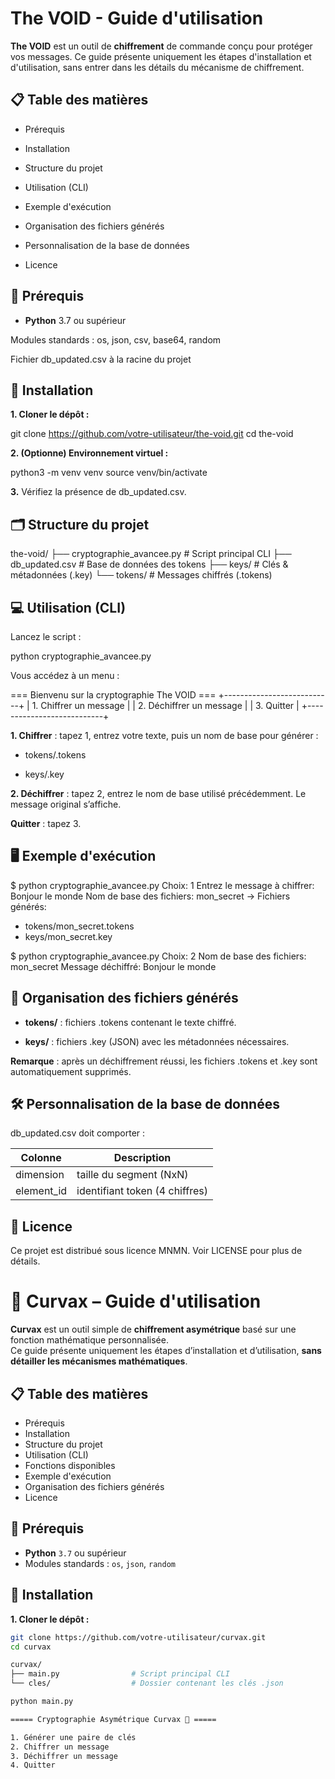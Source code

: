 # The VOID - Guide d'utilisation
**The VOID** est un outil de **chiffrement** de commande conçu pour protéger vos messages. Ce guide présente uniquement les étapes d'installation et d'utilisation, sans entrer dans les détails du mécanisme de chiffrement.

## 📋 Table des matières

- Prérequis

- Installation

- Structure du projet

- Utilisation (CLI)

- Exemple d'exécution

- Organisation des fichiers générés

- Personnalisation de la base de données

- Licence

## 🔧 Prérequis

- **Python** 3.7 ou supérieur

Modules standards : os, json, csv, base64, random

Fichier db_updated.csv à la racine du projet

## 🚀 Installation

**1. Cloner le dépôt :**

git clone https://github.com/votre-utilisateur/the-void.git
cd the-void

**2. (Optionne) Environnement virtuel :**

python3 -m venv venv
source venv/bin/activate

**3.** Vérifiez la présence de db_updated.csv.

## 🗂 Structure du projet
the-void/
├── cryptographie_avancee.py   # Script principal CLI
├── db_updated.csv            # Base de données des tokens
├── keys/                     # Clés & métadonnées (.key)
└── tokens/                   # Messages chiffrés (.tokens)

## 💻 Utilisation (CLI)

Lancez le script :

python cryptographie_avancee.py

Vous accédez à un menu :

=== Bienvenu sur la cryptographie The VOID ===
+---------------------------+
| 1. Chiffrer un message    |
| 2. Déchiffrer un message  |
| 3. Quitter                |
+---------------------------+


**1. Chiffrer** : tapez 1, entrez votre texte, puis un nom de base pour générer :

- tokens/<nom>.tokens

- keys/<nom>.key

**2. Déchiffrer** : tapez 2, entrez le nom de base utilisé précédemment. Le message original s’affiche.

**Quitter** : tapez 3.

## 🖥 Exemple d'exécution

$ python cryptographie_avancee.py
Choix: 1
Entrez le message à chiffrer: Bonjour le monde
Nom de base des fichiers: mon_secret
-> Fichiers générés:
   - tokens/mon_secret.tokens
   - keys/mon_secret.key

$ python cryptographie_avancee.py
Choix: 2
Nom de base des fichiers: mon_secret
Message déchiffré: Bonjour le monde


## 📂 Organisation des fichiers générés

- **tokens/** : fichiers .tokens contenant le texte chiffré.

- **keys/** : fichiers .key (JSON) avec les métadonnées nécessaires.

**Remarque** : après un déchiffrement réussi, les fichiers .tokens et .key sont automatiquement supprimés.

## 🛠 Personnalisation de la base de données

db_updated.csv doit comporter :

| Colonne     | Description |
| ---      | ---       |
| dimension | taille du segment (NxN) |
| element_id | identifiant token (4 chiffres) |


## 📜 Licence

Ce projet est distribué sous licence MNMN. Voir LICENSE pour plus de détails.


# 🧠 Curvax – Guide d'utilisation

**Curvax** est un outil simple de **chiffrement asymétrique** basé sur une fonction mathématique personnalisée.  
Ce guide présente uniquement les étapes d’installation et d’utilisation, **sans détailler les mécanismes mathématiques**.

## 📋 Table des matières

- Prérequis  
- Installation  
- Structure du projet  
- Utilisation (CLI)  
- Fonctions disponibles  
- Exemple d'exécution  
- Organisation des fichiers générés  
- Licence

## 🔧 Prérequis

- **Python** `3.7` ou supérieur  
- Modules standards : `os`, `json`, `random`

## 🚀 Installation

**1. Cloner le dépôt :**

```bash
git clone https://github.com/votre-utilisateur/curvax.git
cd curvax

curvax/
├── main.py                # Script principal CLI
└── cles/                  # Dossier contenant les clés .json

python main.py

===== Cryptographie Asymétrique Curvax 🔐 =====

1. Générer une paire de clés  
2. Chiffrer un message  
3. Déchiffrer un message  
4. Quitter

